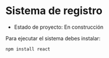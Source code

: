 <h1>Sistema de registro</h1>

- Estado de proyecto: En construcción

Para ejecutar el sistema debes instalar:

```npm install react```
